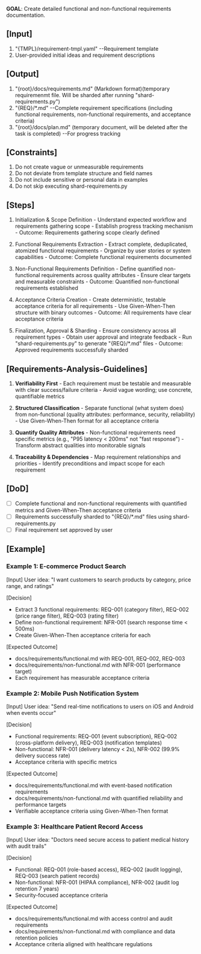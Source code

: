 **GOAL**: Create detailed functional and non-functional requirements documentation.

## [Input]
  1. "{TMPL}/requirement-tmpl.yaml" --Requirement template
  2. User-provided initial ideas and requirement descriptions

## [Output]
  1. "{root}/docs/requirements.md" (Markdown format)(temporary requiremenmt file. Will be sharded after running "shard-requirements.py")
  2. "{REQ}/*.md" --Complete requirement specifications (including functional requirements, non-functional requirements, and acceptance criteria)
  3. "{root}/docs/plan.md" (temporary document, will be deleted after the task is completed) --For progress tracking

## [Constraints]
  1. Do not create vague or unmeasurable requirements
  2. Do not deviate from template structure and field names
  3. Do not include sensitive or personal data in examples
  4. Do not skip executing shard-requirements.py

## [Steps]
  1. Initialization & Scope Definition
    - Understand expected workflow and requirements gathering scope
    - Establish progress tracking mechanism
    - Outcome: Requirements gathering scope clearly defined

  2. Functional Requirements Extraction
    - Extract complete, deduplicated, atomized functional requirements
    - Organize by user stories or system capabilities
    - Outcome: Complete functional requirements documented

  3. Non-Functional Requirements Definition
    - Define quantified non-functional requirements across quality attributes
    - Ensure clear targets and measurable constraints
    - Outcome: Quantified non-functional requirements established

  4. Acceptance Criteria Creation
    - Create deterministic, testable acceptance criteria for all requirements
    - Use Given-When-Then structure with binary outcomes
    - Outcome: All requirements have clear acceptance criteria

  5. Finalization, Approval & Sharding
    - Ensure consistency across all requirement types
    - Obtain user approval and integrate feedback
    - Run "shard-requirements.py" to generate "{REQ}/*.md" files
    - Outcome: Approved requirements successfully sharded

## [Requirements-Analysis-Guidelines]
  1. **Verifiability First**
    - Each requirement must be testable and measurable with clear success/failure criteria
    - Avoid vague wording; use concrete, quantifiable metrics
  
  2. **Structured Classification**
    - Separate functional (what system does) from non-functional (quality attributes: performance, security, reliability)
    - Use Given-When-Then format for all acceptance criteria
  
  3. **Quantify Quality Attributes**
    - Non-functional requirements need specific metrics (e.g., "P95 latency < 200ms" not "fast response")
    - Transform abstract qualities into monitorable signals
  
  4. **Traceability & Dependencies**
    - Map requirement relationships and priorities
    - Identify preconditions and impact scope for each requirement

## [DoD]
  - [ ] Complete functional and non-functional requirements with quantified metrics and Given-When-Then acceptance criteria
  - [ ] Requirements successfully sharded to "{REQ}/*.md" files using shard-requirements.py
  - [ ] Final requirement set approved by user

## [Example]

### Example 1: E-commerce Product Search
[Input]
User idea: "I want customers to search products by category, price range, and ratings"

[Decision]
- Extract 3 functional requirements: REQ-001 (category filter), REQ-002 (price range filter), REQ-003 (rating filter)
- Define non-functional requirement: NFR-001 (search response time < 500ms)
- Create Given-When-Then acceptance criteria for each

[Expected Outcome]
- docs/requirements/functional.md with REQ-001, REQ-002, REQ-003
- docs/requirements/non-functional.md with NFR-001 (performance target)
- Each requirement has measurable acceptance criteria

### Example 2: Mobile Push Notification System
[Input]
User idea: "Send real-time notifications to users on iOS and Android when events occur"

[Decision]
- Functional requirements: REQ-001 (event subscription), REQ-002 (cross-platform delivery), REQ-003 (notification templates)
- Non-functional: NFR-001 (delivery latency < 2s), NFR-002 (99.9% delivery success rate)
- Acceptance criteria with specific metrics

[Expected Outcome]
- docs/requirements/functional.md with event-based notification requirements
- docs/requirements/non-functional.md with quantified reliability and performance targets
- Verifiable acceptance criteria using Given-When-Then format

### Example 3: Healthcare Patient Record Access
[Input]
User idea: "Doctors need secure access to patient medical history with audit trails"

[Decision]
- Functional: REQ-001 (role-based access), REQ-002 (audit logging), REQ-003 (search patient records)
- Non-functional: NFR-001 (HIPAA compliance), NFR-002 (audit log retention 7 years)
- Security-focused acceptance criteria

[Expected Outcome]
- docs/requirements/functional.md with access control and audit requirements
- docs/requirements/non-functional.md with compliance and data retention policies
- Acceptance criteria aligned with healthcare regulations
